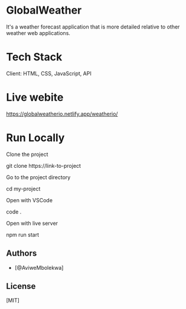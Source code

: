 # GlobalWeather
It's a weather forecast application that is more detailed relative to other weather web applications.

# Tech Stack
Client: HTML, CSS, JavaScript, API

# Live webite
https://globalweatherio.netlify.app/weatherio/

# Run Locally
Clone the project

  git clone https://link-to-project

Go to the project directory

  cd my-project

Open with VSCode

  code .

Open with live server

  npm run start


## Authors

- [@AviweMbolekwa]

## License

[MIT]

